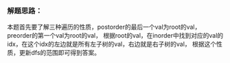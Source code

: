 ### 解题思路：
本题首先要了解三种遍历的性质，postorder的最后一个val为root的val，preorder的第一个val为root的val，
根据root的val，在inorder中找到对应的val的idx，在这个idx的左边就是所有左子树的val，右边就是右子树的val，
根据这个性质，更新dfs的范围即可得到答案。